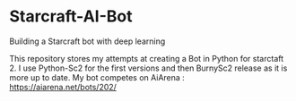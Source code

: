 # Starcraft-AI-Bot
Building a Starcraft bot with deep learning

This repository stores my attempts at creating a Bot in Python for starctaft 2. I use Python-Sc2 for the first versions and then BurnySc2 release as it is more up to date. My bot competes on AiArena : https://aiarena.net/bots/202/ 
